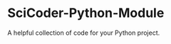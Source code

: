 SciCoder-Python-Module
======================

A helpful collection of code for your Python project.
